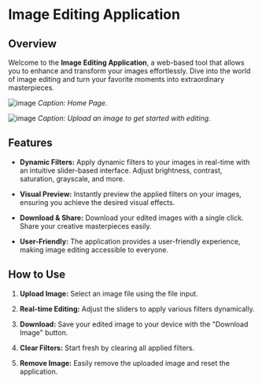 # Image Editing Application

## Overview

Welcome to the **Image Editing Application**, a web-based tool that allows you to enhance and transform your images effortlessly. Dive into the world of image editing and turn your favorite moments into extraordinary masterpieces.

![image](https://github.com/theiturhs/image-editing-application/assets/96874023/cfc0d88b-132b-4c86-bc20-ce35128535c1)
*Caption: Home Page.*

![image](https://github.com/theiturhs/image-editing-application/assets/96874023/e9dd2444-567a-4def-aa66-9c00446806d5)
*Caption: Upload an image to get started with editing.*

## Features

- **Dynamic Filters:** Apply dynamic filters to your images in real-time with an intuitive slider-based interface. Adjust brightness, contrast, saturation, grayscale, and more.

- **Visual Preview:** Instantly preview the applied filters on your images, ensuring you achieve the desired visual effects.

- **Download & Share:** Download your edited images with a single click. Share your creative masterpieces easily.

- **User-Friendly:** The application provides a user-friendly experience, making image editing accessible to everyone.

## How to Use

1. **Upload Image:** Select an image file using the file input.

2. **Real-time Editing:** Adjust the sliders to apply various filters dynamically.

3. **Download:** Save your edited image to your device with the "Download Image" button.

4. **Clear Filters:** Start fresh by clearing all applied filters.

5. **Remove Image:** Easily remove the uploaded image and reset the application.



